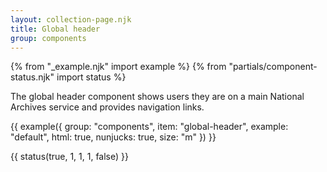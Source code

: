 ```yaml
---
layout: collection-page.njk
title: Global header
group: components
---
```


{% from "_example.njk" import example %}
{% from "partials/component-status.njk" import status %}

The global header component shows users they are on a main National Archives service and provides navigation links.

{{ example({ group: "components", item: "global-header", example: "default", html: true, nunjucks: true, size: "m" }) }}

{{ status(true, 1, 1, 1, false) }}
